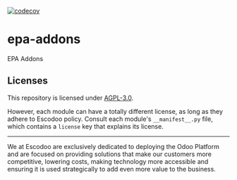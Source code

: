 <!-- [![Runbot Status](https://runbot.odoo-community.org/runbot/badge/flat//14.1.svg)](https://runbot.odoo-community.org/runbot/repo/github-com-oca-epa-addons-) -->
<!-- [![Build Status](https://travis-ci.com/Escodoo/epa-addons.svg?branch=14.1)](https://travis-ci.com/Escodoo/epa-addons) -->
[![codecov](https://codecov.io/gh/Escodoo/epa-addons/branch/14.1/graph/badge.svg)](https://codecov.io/gh/Escodoo/epa-addons)
<!-- [![Translation Status](https://translation.odoo-community.org/widgets/epa-addons-14-1/-/svg-badge.svg)](https://translation.odoo-community.org/engage/epa-addons-14-0/?utm_source=widget) -->

<!-- /!\ do not modify above this line -->

# epa-addons

EPA Addons

<!-- /!\ do not modify below this line -->

<!-- prettier-ignore-start -->



<!-- prettier-ignore-end -->

## Licenses

This repository is licensed under [AGPL-3.0](LICENSE).

However, each module can have a totally different license, as long as they adhere to Escodoo
policy. Consult each module's `__manifest__.py` file, which contains a `license` key
that explains its license.

----

We at Escodoo are exclusively dedicated to deploying the Odoo Platform and are
focused on providing solutions that make our customers more competitive, lowering
costs, making technology more accessible and ensuring it is used strategically to
add even more value to the business.
